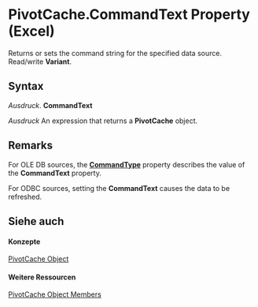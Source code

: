
# PivotCache.CommandText Property (Excel)

Returns or sets the command string for the specified data source. Read/write  **Variant**.


## Syntax

 _Ausdruck_. **CommandText**

 _Ausdruck_ An expression that returns a **PivotCache** object.


## Remarks

For OLE DB sources, the  **[CommandType](bbe0ba26-efb9-428d-de2c-576116d92747.md)** property describes the value of the **CommandText** property.

For ODBC sources, setting the  **CommandText** causes the data to be refreshed.


## Siehe auch


#### Konzepte


[PivotCache Object](c3d84ef1-f9e6-b1bc-cbf0-3ba8dfe17439.md)
#### Weitere Ressourcen


[PivotCache Object Members](http://msdn.microsoft.com/library/113f1109-e1c9-2c6e-0581-9fba82f278dc%28Office.15%29.aspx)
